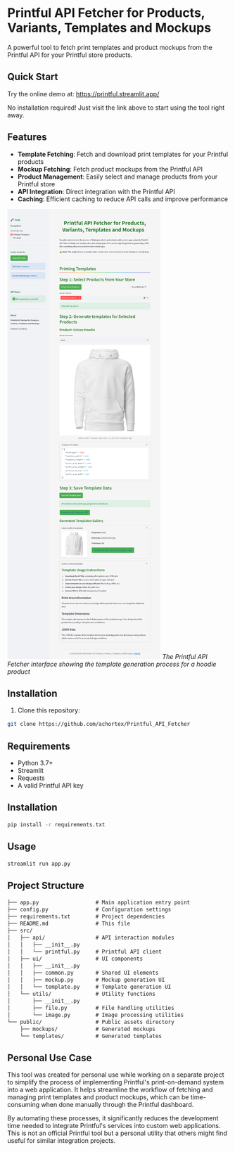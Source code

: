 # Printful API Fetcher for Products, Variants, Templates and Mockups

A powerful tool to fetch print templates and product mockups from the Printful API for your Printful store products.

## Quick Start

Try the online demo at: https://printful.streamlit.app/

No installation required! Just visit the link above to start using the tool right away.

## Features

- **Template Fetching**: Fetch and download print templates for your Printful products
- **Mockup Fetching**: Fetch product mockups from the Printful API
- **Product Management**: Easily select and manage products from your Printful store
- **API Integration**: Direct integration with the Printful API
- **Caching**: Efficient caching to reduce API calls and improve performance

![Printful API Fetcher Interface](preview.png)
*The Printful API Fetcher interface showing the template generation process for a hoodie product*

## Installation

1. Clone this repository:
```bash
git clone https://github.com/achortex/Printful_API_Fetcher
```

## Requirements

- Python 3.7+
- Streamlit
- Requests
- A valid Printful API key

## Installation

```bash
pip install -r requirements.txt
```

## Usage

```bash
streamlit run app.py
```

## Project Structure

```
├── app.py                  # Main application entry point
├── config.py               # Configuration settings
├── requirements.txt        # Project dependencies
├── README.md               # This file
├── src/
│   ├── api/                # API interaction modules
│   │   ├── __init__.py
│   │   └── printful.py     # Printful API client
│   ├── ui/                 # UI components
│   │   ├── __init__.py
│   │   ├── common.py       # Shared UI elements
│   │   ├── mockup.py       # Mockup generation UI
│   │   └── template.py     # Template generation UI
│   └── utils/              # Utility functions
│       ├── __init__.py
│       ├── file.py         # File handling utilities
│       └── image.py        # Image processing utilities
└── public/                 # Public assets directory
    ├── mockups/            # Generated mockups
    └── templates/          # Generated templates
```

## Personal Use Case

This tool was created for personal use while working on a separate project to simplify the process of implementing Printful's print-on-demand system into a web application. It helps streamline the workflow of fetching and managing print templates and product mockups, which can be time-consuming when done manually through the Printful dashboard.

By automating these processes, it significantly reduces the development time needed to integrate Printful's services into custom web applications. This is not an official Printful tool but a personal utility that others might find useful for similar integration projects.
